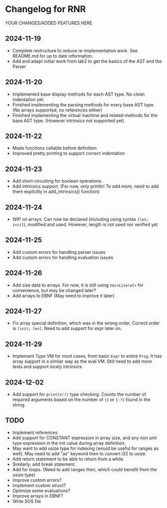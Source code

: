 # Changelog for RNR

YOUR CHANGES/ADDED FEATURES HERE

## 2024-11-19

- Complete restructure to reduce re-implementation work. See README.md for up to date information.
- Add and adapt initial work from lab2 to get the basics of the AST and the Parser

## 2024-11-20

- Implemented base display methods for each AST type. No clean indentation yet.
- Finished implementing the parsing methods for every base AST type. (No arrays supported, no references either)
- Finished implementing the virtual machine and related methods for the base AST type. (However intrinsics not supported yet)

## 2024-11-22

- Made functions callable before definition
- Improved pretty printing to support correct indentation

## 2024-11-23

- Add short-circuiting for boolean operations
- Add intrinsics support. (For now, only println! To add more, need to add them explicitly in add_intrinsics() function)

## 2024-11-24

- WIP on arrays. Can now be declared (including using syntax `[len; init]`), modified and used. However, length is not used nor verified yet

## 2024-11-25

- Add custom errors for handling parser issues
- Add custom errors for handling evaluation issues
  
## 2024-11-26

- Add size data to arrays. For now, it is still using `Vec<Literal>` for convenience, but may be changed later?
- Add arrays to EBNF (May need to improve it later)

## 2024-11-27

- Fix array special definition, which was in the wrong order. Correct order is `[init; len]`. Need to add support for expr later on.

## 2024-11-29

- Implement Type VM for most cases, from basic `Expr` to entire `Prog`. It has array support in a similar way as the eval VM. Still need to add more tests and support nicely intrinsics.

## 2024-12-02

- Add support for `println!()` type checking. Counts the number of required arguments based on the number of `{}` or `{:?}` found in the string.

## TODO

- Implement references
- Add support for CONSTANT expression in array size, and any non unit type expression in the init value during array definition.
- May want to add usize type for indexing (would be useful for ranges as well). May need to add "as" keyword then to convert i32 to usize.
- Add return statement to be able to return from a while.
- Similarly, add break statement.
- Add for loops. (Need to add ranges then, which could benefit from the usize type)
- Improve custom errors?
- Implement custom struct?
- Optimize some evaluations?
- Improve arrays in EBNF?
- Write SOS file
